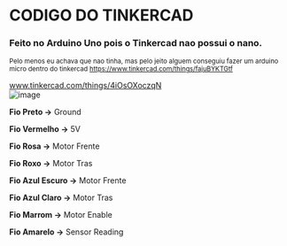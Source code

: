 # CODIGO DO TINKERCAD

### Feito no Arduino Uno pois o Tinkercad nao possui o nano.
<sub>Pelo menos eu achava que nao tinha, mas pelo jeito alguem conseguiu fazer um arduino micro dentro do tinkercad https://www.tinkercad.com/things/fajuBYKTGtf </sub>

www.tinkercad.com/things/4iOsOXoczqN  
![image](https://user-images.githubusercontent.com/125526050/236594033-022637df-5aa2-4c45-81db-e824565e7f43.png)




**Fio Preto ->**  Ground

**Fio Vermelho ->** 5V

**Fio Rosa ->** Motor Frente

**Fio Roxo ->** Motor Tras

**Fio Azul Escuro ->** Motor Frente

**Fio Azul Claro ->** Motor Tras

**Fio Marrom ->** Motor Enable

**Fio Amarelo ->** Sensor Reading
